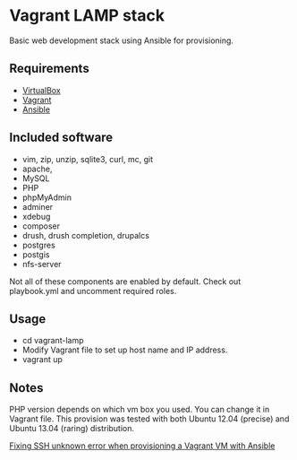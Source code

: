 # Vagrant LAMP stack
Basic web development stack using Ansible for provisioning.

## Requirements
* [VirtualBox](https://www.virtualbox.org)
* [Vagrant](http://vagrantup.com)
* [Ansible](http://www.ansible.com)

## Included software

* vim, zip, unzip, sqlite3, curl, mc, git
* apache,
* MySQL
* PHP
* phpMyAdmin
* adminer
* xdebug
* composer
* drush, drush completion, drupalcs
* postgres
* postgis
* nfs-server

Not all of these components are enabled by default. Check out playbook.yml and uncomment required roles.

## Usage
* cd vagrant-lamp
* Modify Vagrant file to set up host name and IP address.
* vagrant up

## Notes
PHP version depends on which vm box you used. You can change it in Vagrant file. This provision was tested with both Ubuntu 12.04 (precise) and Ubuntu 13.04 (raring) distribution.

[Fixing SSH unknown error when provisioning a Vagrant VM with Ansible](http://www.midwesternmac.com/blogs/jeff-geerling/fixing-ssh-unknown-error-when)
